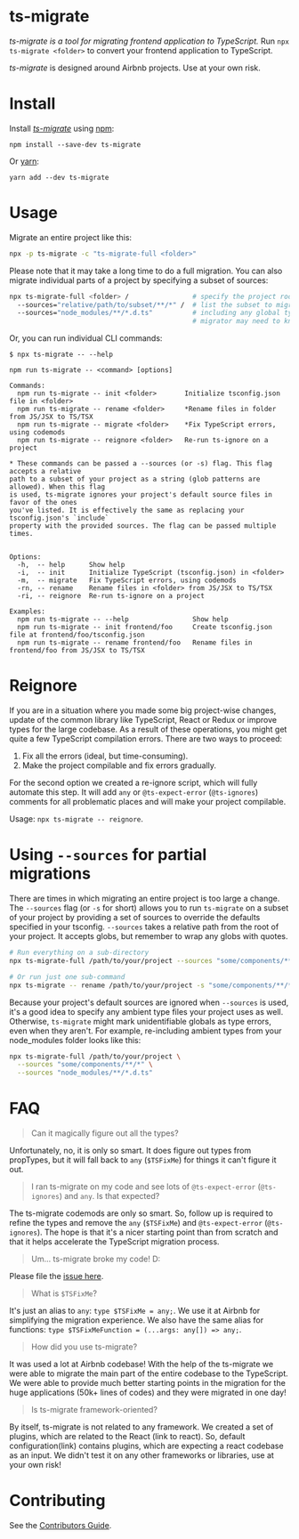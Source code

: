 # ts-migrate

*ts-migrate is a tool for migrating frontend application to TypeScript.*
Run `npx ts-migrate <folder>` to convert your frontend application to TypeScript.

*ts-migrate* is designed around Airbnb projects. Use at your own risk.


# Install

Install [*ts-migrate*](https://www.npmjs.com/package/ts-migrate) using [npm](https://www.npmjs.com):

`npm install --save-dev ts-migrate`

Or [yarn](https://yarnpkg.com):

`yarn add --dev ts-migrate`

# Usage

Migrate an entire project like this:

```sh
npx -p ts-migrate -c "ts-migrate-full <folder>"
```

Please note that it may take a long time to do a full migration.
You can also migrate individual parts of a project by specifying a subset of sources:

```sh
npx ts-migrate-full <folder> /                # specify the project root, and
  --sources="relative/path/to/subset/**/*" /  # list the subset to migrate,
  --sources="node_modules/**/*.d.ts"          # including any global types that the
                                              # migrator may need to know about.
```

Or, you can run individual CLI commands:

```
$ npx ts-migrate -- --help

npm run ts-migrate -- <command> [options]

Commands:
  npm run ts-migrate -- init <folder>       Initialize tsconfig.json file in <folder>
  npm run ts-migrate -- rename <folder>     *Rename files in folder from JS/JSX to TS/TSX
  npm run ts-migrate -- migrate <folder>    *Fix TypeScript errors, using codemods
  npm run ts-migrate -- reignore <folder>   Re-run ts-ignore on a project

* These commands can be passed a --sources (or -s) flag. This flag accepts a relative
path to a subset of your project as a string (glob patterns are allowed). When this flag
is used, ts-migrate ignores your project's default source files in favor of the ones
you've listed. It is effectively the same as replacing your tsconfig.json's `include`
property with the provided sources. The flag can be passed multiple times.


Options:
  -h,  -- help      Show help
  -i,  -- init      Initialize TypeScript (tsconfig.json) in <folder>
  -m,  -- migrate   Fix TypeScript errors, using codemods
  -rn, -- rename    Rename files in <folder> from JS/JSX to TS/TSX
  -ri, -- reignore  Re-run ts-ignore on a project

Examples:
  npm run ts-migrate -- --help                Show help
  npm run ts-migrate -- init frontend/foo     Create tsconfig.json file at frontend/foo/tsconfig.json
  npm run ts-migrate -- rename frontend/foo   Rename files in frontend/foo from JS/JSX to TS/TSX

```

# Reignore

If you are in a situation where you made some big project-wise changes, update of the common library like TypeScript, React or Redux or improve types for the large codebase. As a result of these operations, you might get quite a few TypeScript compilation errors. There are two ways to proceed:

 1) Fix all the errors (ideal, but time-consuming).
 2) Make the project compilable and fix errors gradually.

For the second option we created a re-ignore script, which will fully automate this step. It will add `any` or `@ts-expect-error` (`@ts-ignores`) comments for all problematic places and will make your project compilable.

Usage: `npx ts-migrate -- reignore`.

# Using `--sources` for partial migrations

There are times in which migrating an entire project is too large a change. The `--sources` flag (or `-s` for short) allows you to run `ts-migrate` on a subset of your project by providing a set of sources to override the defaults specified in your tsconfig. `--sources` takes a relative path from the root of your project. It accepts globs, but remember to wrap any globs with quotes.

```sh
# Run everything on a sub-directory
npx ts-migrate-full /path/to/your/project --sources "some/components/**/*"

# Or run just one sub-command
npx ts-migrate -- rename /path/to/your/project -s "some/components/**/*"
```

Because your project's default sources are ignored when `--sources` is used, it's a good idea to specify any ambient type files your project uses as well. Otherwise, `ts-migrate` might mark unidentifiable globals as type errors, even when they aren't. For example, re-including ambient types from your node_modules folder looks like this:

```sh
npx ts-migrate-full /path/to/your/project \
  --sources "some/components/**/*" \
  --sources "node_modules/**/*.d.ts"
```

# FAQ

> Can it magically figure out all the types?

Unfortunately, no, it is only so smart. It does figure out types from propTypes, but it will fall back to `any` (`$TSFixMe`) for things it can't figure it out.


> I ran ts-migrate on my code and see lots of `@ts-expect-error` (`@ts-ignores`) and `any`. Is that expected?

The ts-migrate codemods are only so smart. So, follow up is required to refine the types and remove the `any` (`$TSFixMe`) and `@ts-expect-error` (`@ts-ignores`). The hope is that it's a nicer starting point than from scratch and that it helps accelerate the TypeScript migration process.


> Um... ts-migrate broke my code! D:

Please file the [issue here](https://github.com/airbnb/ts-migrate/issues/new).


> What is `$TSFixMe`?

It's just an alias to `any`: `type $TSFixMe = any;`. We use it at Airbnb for simplifying the migration experience.
We also have the same alias for functions: `type $TSFixMeFunction = (...args: any[]) => any;`.


> How did you use ts-migrate?

It was used a lot at Airbnb codebase! With the help of the ts-migrate we were able to migrate the main part of the entire codebase to the TypeScript. We were able to provide much better starting points in the migration for the huge applications (50k+ lines of codes) and they were migrated in one day!


> Is ts-migrate framework-oriented?

By itself, ts-migrate is not related to any framework. We created a set of plugins, which are related to the React (link to react). So, default configuration(link) contains plugins, which are expecting a react codebase as an input. We didn't test it on any other frameworks or libraries, use at your own risk!


# Contributing

See the [Contributors Guide](https://github.com/airbnb/ts-migrate/blob/master/CONTRIBUTING.md).
